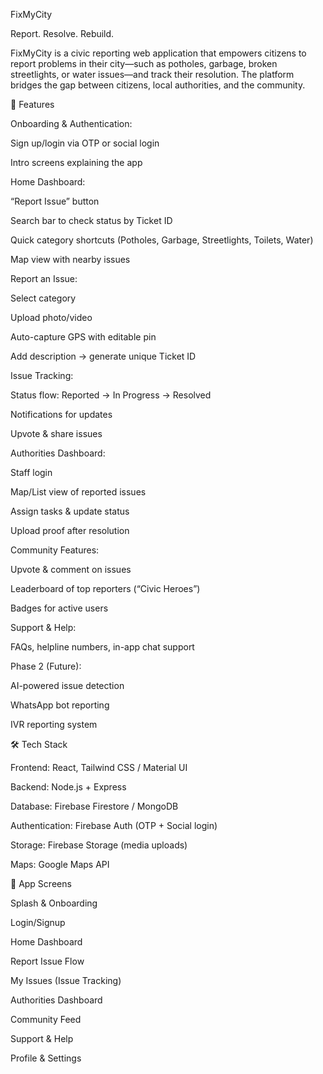 FixMyCity

Report. Resolve. Rebuild.

FixMyCity is a civic reporting web application that empowers citizens to report problems in their city—such as potholes, garbage, broken streetlights, or water issues—and track their resolution. The platform bridges the gap between citizens, local authorities, and the community.

🚀 Features

Onboarding & Authentication:

Sign up/login via OTP or social login

Intro screens explaining the app

Home Dashboard:

“Report Issue” button

Search bar to check status by Ticket ID

Quick category shortcuts (Potholes, Garbage, Streetlights, Toilets, Water)

Map view with nearby issues

Report an Issue:

Select category

Upload photo/video

Auto-capture GPS with editable pin

Add description → generate unique Ticket ID

Issue Tracking:

Status flow: Reported → In Progress → Resolved

Notifications for updates

Upvote & share issues

Authorities Dashboard:

Staff login

Map/List view of reported issues

Assign tasks & update status

Upload proof after resolution

Community Features:

Upvote & comment on issues

Leaderboard of top reporters (“Civic Heroes”)

Badges for active users

Support & Help:

FAQs, helpline numbers, in-app chat support

Phase 2 (Future):

AI-powered issue detection

WhatsApp bot reporting

IVR reporting system

🛠️ Tech Stack

Frontend: React, Tailwind CSS / Material UI

Backend: Node.js + Express

Database: Firebase Firestore / MongoDB

Authentication: Firebase Auth (OTP + Social login)

Storage: Firebase Storage (media uploads)

Maps: Google Maps API

📱 App Screens

Splash & Onboarding

Login/Signup

Home Dashboard

Report Issue Flow

My Issues (Issue Tracking)

Authorities Dashboard

Community Feed

Support & Help

Profile & Settings

